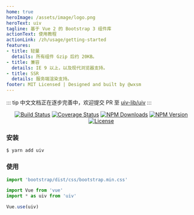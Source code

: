 ```yaml
---
home: true
heroImage: /assets/image/logo.png
heroText: uiv
tagline: 基于 Vue 2 的 Bootstrap 3 组件库
actionText: 使用教程
actionLink: /zh/usage/getting-started
features:
- title: 轻量
  details: 所有组件 Gzip 后约 20KB。
- title: 兼容
  details: IE 9 以上，以及现代浏览器支持。
- title: SSR
  details: 服务端渲染支持。
footer: MIT Licensed | Designed and built by @wxsm
---
```


::: tip
中文文档正在逐步完善中，欢迎提交 PR 至 [uiv-lib/uiv](https://github.com/uiv-lib/uiv)
:::

<p align="center">
<a href="https://github.com/uiv-lib/uiv"><img src="https://github.com/uiv-lib/uiv/workflows/CI/badge.svg" alt="Build Status"></a>
<a href="https://coveralls.io/github/uiv-lib/uiv?branch=dev"> <img src="https://coveralls.io/repos/github/uiv-lib/uiv/badge.svg?branch=dev" alt="Coverage Status"></a>
<a href="https://www.npmjs.com/package/uiv"><img src="https://badgen.net/npm/dm/uiv" alt="NPM Downloads"></a>
<a href="https://www.npmjs.com/package/uiv"><img src="https://badgen.net/npm/v/uiv" alt="NPM Version"></a>
<a href="https://github.com/uiv-lib/uiv"><img src="https://badgen.net/github/license/uiv-lib/uiv" alt="License"></a>
</p>


### 安装

```shell script
$ yarn add uiv
```

### 使用

```javascript
import 'bootstrap/dist/css/bootstrap.min.css'

import Vue from 'vue'
import * as uiv from 'uiv'

Vue.use(uiv)
```

<br/>
